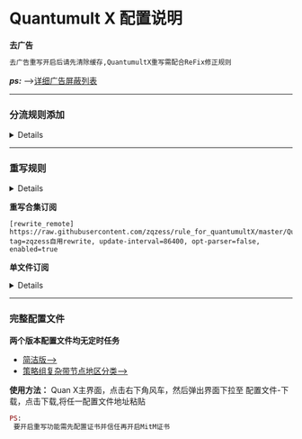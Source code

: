 # Quantumult X 配置说明

 **去广告**
```ruby
去广告重写开启后请先清除缓存,QuantumultX重写需配合ReFix修正规则
```

***ps:***
-->[详细广告屏蔽列表](https://github.com/zqzess/rule_for_quantumultX/blob/master/AdBlockList.md)

--------------------------------

### 分流规则添加

<details>

```
[policy]

url-latency-benchmark=♻️ 自动选择, server-tag-regex=(?=.*)^((?!(专线|手游|游戏|(?i)IPLC|IEPL|game)).)*$, img-url=https://raw.githubusercontent.com/Koolson/Qure/master/IconSet/Auto.png
static=🚀 手动切换, resource-tag-regex=.*, img-url=https://raw.githubusercontent.com/Koolson/Qure/master/IconSet/Static.png
round-robin=🔮 负载均衡, server-tag-regex=.*, img-url=https://raw.githubusercontent.com/Koolson/Qure/master/IconSet/Round_Robin.png

#节点地区分类
static=🇭🇰 香港节点, server-tag-regex=(?=.*(香港|HK|(?i)Hong))^((?!(专线|手游|游戏|(?i)IPLC|IEPL|game)).)*$, img-url=https://raw.githubusercontent.com/Koolson/Qure/master/IconSet/Hong_Kong.png
static=🇯🇵 日本节点, server-tag-regex=(?=.*(日本|JP|(?i)Japan))^((?!(专线|手游|游戏|(?i)IPLC|IEPL|game)).)*$, img-url=https://raw.githubusercontent.com/Koolson/Qure/master/IconSet/Japan.png
static=🇺🇲 美国节点, server-tag-regex=(?=.*(美国|美國|洛杉矶|西雅图|费利蒙|US|(?i)States|American))^((?!(专线|手游|游戏|(?i)IPLC|IEPL|game)).)*$, img-url=https://raw.githubusercontent.com/Koolson/Qure/master/IconSet/United_States.png
static=🇨🇳 台湾节点, server-tag-regex=(?=.*(台湾|台灣|TW|(?i)Taiwan))^((?!(专线|手游|游戏|(?i)IPLC|IEPL|game)).)*$, img-url=https://raw.githubusercontent.com/Koolson/Qure/master/IconSet/TW.png
static=🇰🇷 韩国节点, server-tag-regex=(?=.*(韩国|韓國|南朝鲜|KR|(?i)Korean))^((?!(专线|手游|游戏|(?i)IPLC|IEPL|game)).)*$, img-url=https://raw.githubusercontent.com/Koolson/Qure/master/IconSet/Korea.png
static=🇷🇺 俄罗斯节点, server-tag-regex=(?=.*(俄罗斯|俄羅斯|RU|(?i)Russia))^((?!(专线|手游|游戏|(?i)IPLC|IEPL|game)).)*$, img-url=https://cdn.jsdelivr.net/gh/Koolson/Qure@master/IconSet/Russia.png
static=🇸🇬 新加坡节点, server-tag-regex=(?=.*(新加坡|狮城|SG|(?i)Singapore))^((?!(专线|手游|游戏|(?i)IPLC|IEPL|game)).)*$, img-url=https://cdn.jsdelivr.net/gh/Koolson/Qure@master/IconSet/Singapore.png

# 其中 CMedia 策略组为中国媒体，GMedia 为国际媒体，Outside 为境外链接，Mainland 为大陆链接，Others 为最终规则
static=AdBlock, reject, direct, img-url=https://raw.githubusercontent.com/GeQ1an/Rules/master/QuantumultX/IconSet/AdBlock.png
static=Apple, direct, Outside, 🚀 节点选择,img-url=https://raw.githubusercontent.com/GeQ1an/Rules/master/QuantumultX/IconSet/Apple.png
static=AppleIOSUpdate, reject, direct,img-url=https://raw.githubusercontent.com/GeQ1an/Rules/master/QuantumultX/IconSet/Apple.png
static=Microsoft, direct, Outside, 🚀 节点选择,img-url=https://raw.githubusercontent.com/GeQ1an/Rules/master/QuantumultX/IconSet/Microsoft.png
static=Netflix, Outside, direct, 🚀 节点选择,img-url=https://raw.githubusercontent.com/GeQ1an/Rules/master/QuantumultX/IconSet/Netflix.png
static=YouTube, Outside, direct, 🚀 节点选择,img-url=https://raw.githubusercontent.com/GeQ1an/Rules/master/QuantumultX/IconSet/YouTube.png
static=GMedia, Outside, direct, 🚀 节点选择,img-url=https://raw.githubusercontent.com/GeQ1an/Rules/master/QuantumultX/IconSet/GMedia.png
static=CMedia, direct, proxy, img-url=https://raw.githubusercontent.com/GeQ1an/Rules/master/QuantumultX/IconSet/CMedia.png
static=Speedtest, Outside, direct, 🚀 节点选择,img-url=https://raw.githubusercontent.com/GeQ1an/Rules/master/QuantumultX/IconSet/Speedtest.png
static=Outside, proxy, direct, ♻️ 自动选择,🔮 负载均衡,🚀 手动切换,🇭🇰 香港节点,🇯🇵 日本节点,🇨🇳 台湾节点,🇺🇲 美国节点,🇰🇷 韩国节点,🇷🇺 俄罗斯节点,🇸🇬 新加坡节点,img-url=https://raw.githubusercontent.com/GeQ1an/Rules/master/QuantumultX/IconSet/Outside.png
static=Mainland, direct, proxy, img-url=https://raw.githubusercontent.com/GeQ1an/Rules/master/QuantumultX/IconSet/Mainland.png
static=Others, Outside, direct, ♻️ 自动选择,🔮 负载均衡,🚀 手动切换,🇭🇰 香港节点,🇯🇵 日本节点,🇨🇳 台湾节点,🇺🇲 美国节点,🇰🇷 韩国节点,🇷🇺 俄罗斯节点,🇸🇬 新加坡节点,🚀 节点选择,img-url=https://raw.githubusercontent.com/GeQ1an/Rules/master/QuantumultX/IconSet/Others.png
```
```
[filter_remote]
#规则分流修复
https://raw.githubusercontent.com/zqzess/rule_for_quantumultX/master/QuantumultX/rules/ReFix.list, tag=ReFix规则修正, update-interval=86400, opt-parser=false, enabled=true
#自定义
https://raw.githubusercontent.com/zqzess/rule_for_quantumultX/master/QuantumultX/rules/AdBlock.list, force-policy=AdBlock,tag=AdBlock , enabled=true
#苹果服务
https://raw.githubusercontent.com/zqzess/rule_for_quantumultX/master/QuantumultX/rules/Apple.list, force-policy=Apple,tag=Apple , enabled=true
#苹果ios更新屏蔽
https://raw.githubusercontent.com/zqzess/rule_for_quantumultX/master/QuantumultX/rules/AppleIOSUpdate.list, force-policy=AppleIOSUpdate,tag=AppleIOSUpdate,enabled=true
#微软
https://raw.githubusercontent.com/zqzess/rule_for_quantumultX/master/QuantumultX/rules/Microsoft.list, force-policy=Microsoft,tag=Microsoft , enabled=true
#奈飞
https://raw.githubusercontent.com/zqzess/rule_for_quantumultX/master/QuantumultX/rules/Netflix.list, force-policy=Netflix,tag=Netflix , enabled=true
#油管
https://raw.githubusercontent.com/zqzess/rule_for_quantumultX/master/QuantumultX/rules/YouTube.list, force-policy=YouTube,tag=YouTube , enabled=true
#spotify
https://raw.githubusercontent.com/DivineEngine/Profiles/master/Quantumult/Filter/StreamingMedia/Music/Spotify.list, tag=Spotify, force-policy=Spotify, update-interval=86400, opt-parser=false, enabled=true
#国际媒体
https://raw.githubusercontent.com/zqzess/rule_for_quantumultX/master/QuantumultX/rules/GMedia.list, force-policy=GMedia,tag=GMedia , enabled=true
#国内媒体
https://raw.githubusercontent.com/zqzess/rule_for_quantumultX/master/QuantumultX/rules/CMedia.list, force-policy=CMedia,tag=CMedia , enabled=true
#speedtest测速
https://raw.githubusercontent.com/GeQ1an/Rules/master/QuantumultX/Filter/Speedtest.list, force-policy=Speedtest,tag=Speedtest , enabled=true
#国外网站
https://raw.githubusercontent.com/zqzess/rule_for_quantumultX/master/QuantumultX/rules/Outside.list, force-policy=Outside,tag=Outside , enabled=true
#大陆
https://raw.githubusercontent.com/zqzess/rule_for_quantumultX/master/QuantumultX/rules/Mainland.list, force-policy=Mainland,tag=Mainland , enabled=true
```
```
[filter_local]
host-suffix, local, direct
ip-cidr, 10.0.0.0/8, direct
ip-cidr, 17.0.0.0/8, direct
ip-cidr, 100.64.0.0/10, direct
ip-cidr, 127.0.0.0/8, direct
ip-cidr, 172.16.0.0/12, direct
ip-cidr, 192.168.0.0/16, direct
geoip, cn, Mainland
final, Others
```
</details>

--------------------------------

### 重写规则

<details>

自用的重写规则

</br>**功能**:
- 有兔(米兔)阅读羞耻的开屏广告图片
- Google搜索中国，香港，日本重定向
- YouTuBe跳广告
- 书旗小说去广告(规则与重写较多,可能误杀)
- 番茄小说去章末广告(且用且珍惜)
- 每日优鲜、百度地图开屏广告屏蔽(不起作用先清缓存)
- 部分规则通用，经测试，今日头条小说与米读小说章内广告也能屏蔽
- 百度云盘广告屏蔽(会员与非会员广告开屏不同，测试的是会员，可能需要重装app)
。。。。。

**搬运**:
 - 抖音去广告 (By Choler)
 - 去微信公众号广告 (By Choler)
 - 酷我音乐SVIP (By yxiaocai)
 - 爱美剧Vip (by huihui）(官网：app.meiju2018.com)
 - 京东淘宝比价 (by yichahucha)
 - 香蕉视频VIP (by NobyDa)
 - 91短视频 (by NobyDa)
 - PicsArt美易 pro (by NobyDa)
 - 哔哩哔哩番剧开启1080P+ （by NobyDa）

</details>

**重写合集订阅**

```
[rewrite_remote]
https://raw.githubusercontent.com/zqzess/rule_for_quantumultX/master/QuantumultX/rewrite/MyRewrite.conf, tag=zqzess自用rewrite, update-interval=86400, opt-parser=false, enabled=true
```

**单文件订阅**

<details>

- youtube广告屏蔽，已修复短视频无法加载

```
[rewrite_remote]
https://raw.githubusercontent.com/zqzess/rule_for_quantumultX/master/QuantumultX/rewrite/youtube.qxrewrite, tag=youtube广告屏蔽, update-interval=86400, opt-parser=false, enabled=true
```

- 百度系app广告屏蔽
```
[rewrite_remote]
https://raw.githubusercontent.com/zqzess/rule_for_quantumultX/master/QuantumultX/rewrite/baiduAd.qxrewrite, tag=百度系广告屏蔽, update-interval=604800, opt-parser=false, enabled=true
```
- Safari聚合搜索百度引擎版
```
[rewrite_remote]
https://raw.githubusercontent.com/zqzess/rule_for_quantumultX/master/QuantumultX/rewrite/Qsearch.qxrewrite, tag=safari聚合搜索百度版, update-interval=604800, opt-parser=false, enabled=true
```
- 常规广告屏蔽
```
[rewrite_remote]
https://raw.githubusercontent.com/zqzess/rule_for_quantumultX/master/QuantumultX/rewrite/MyAdBlock.qxrewrite, tag=zqzess常规广告屏蔽, update-interval=604800, opt-parser=false, enabled=true
```
- 番茄小说广告屏蔽
```
[rewrite_remote]
https://raw.githubusercontent.com/zqzess/rule_for_quantumultX/master/QuantumultX/rewrite/FanQieNovel.qxrewrite, tag=番茄小说广告屏蔽, update-interval=604800, opt-parser=false, enabled=true
```
- 哔哩哔哩重写合集
```
[rewrite_remote]
https://raw.githubusercontent.com/zqzess/rule_for_quantumultX/master/QuantumultX/rewrite/bilibili.qxrewrite, tag=哔哩哔哩重写合集, update-interval=604800, opt-parser=false, enabled=true
```
- 酷我音乐vip解锁及广告屏蔽
```
[rewrite_remote]
https://raw.githubusercontent.com/zqzess/rule_for_quantumultX/master/QuantumultX/rewrite/kuwo.qxrewrite, tag=酷我音乐增强重写, update-interval=604800, opt-parser=false, enabled=true
```
- fake vip脚本搬运合集
```
[rewrite_remote]
https://raw.githubusercontent.com/zqzess/rule_for_quantumultX/master/QuantumultX/rewrite/MyJsRewrite.conf, tag=zqzess自用搬运脚本, update-interval=604800, opt-parser=true, enabled=false
```
</details>

------------------------------------

### 完整配置文件

**两个版本配置文件均无定时任务**
- [简洁版-->](https://raw.githubusercontent.com/zqzess/rule_for_quantumultX/master/QuantumultX/zqzess_lite.conf)
- [策略组复杂带节点地区分类-->](https://raw.githubusercontent.com/zqzess/rule_for_quantumultX/master/QuantumultX/zqzess.conf)

**使用方法：**
Quan X主界面，点击右下角风车，然后弹出界面下拉至 配置文件-下载，点击下载,将任一配置文件地址粘贴

```ruby
PS:
 要开启重写功能需先配置证书并信任再开启MitM证书
```
